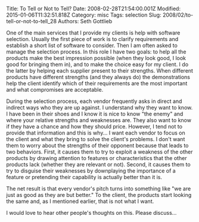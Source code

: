 Title: To Tell or Not to Tell?
Date: 2008-02-28T21:54:00.001Z
Modified: 2015-01-06T11:32:51.818Z
Category: misc
Tags: selection
Slug: 2008/02/to-tell-or-not-to-tell_28
Authors: Seth Gottlieb

One of the main services that I provide my clients is help with software selection.  Usually the first piece of work is to clarify requirements and establish a short list of software to consider.  Then I am often asked to manage the selection process.  In this role I have two goals: to help all the products make the best impression possible (when they look good, I look good for bringing them in), and to make the choice easy for my client.  I do the latter by helping each supplier present to their strengths.  When different products have different strengths (and they always do) the demonstrations help the client identify which of their requirements are the most important and what compromises are acceptable.  
  
During the selection process, each vendor frequently asks in direct and indirect ways who they are up against.  I understand why they want to know.  I have been in their shoes and I know it is nice to know "the enemy" and where your relative strengths and weaknesses are.  They also want to know if they have a chance and how they should price.  However, I tend not to provide that information and this is why...  I want each vendor to focus on the client and what they bring to solve the client's problems.  I don't want them to worry about the strengths of their opponent because that leads to two behaviors.  First, it causes them to try to exploit a weakness of the other products by drawing attention to features or characteristics that the other products lack (whether they are relevant or not).  Second, it causes them to try to disguise their weaknesses by downplaying the importance of a feature or pretending their capability is actually better than it is.    
  
The net result is that every vendor's pitch turns into something like "we are just as good as they are but better."  To the client, the products start looking the same and, as I mentioned earlier, that is not what I want.  
  
I would love to hear other people's thoughts on this.  Please discuss...
